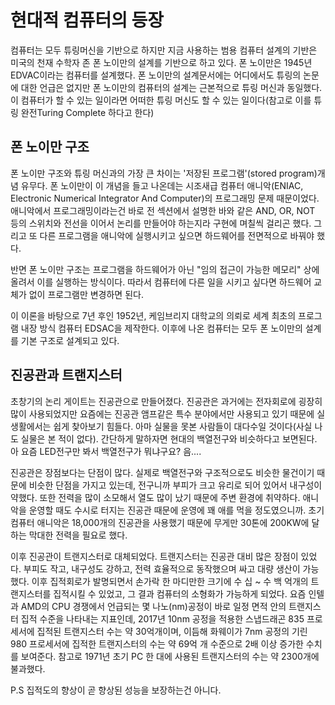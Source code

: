 # 현대적 컴퓨터의 등장

컴퓨터는 모두 튜링머신을 기반으로 하지만 지금 사용하는 범용 컴퓨터 설계의 기반은 미국의 천재 수학자 존 폰 노이만의 설계를 기반으로 하고 있다. 폰 노이만은 1945년 EDVAC이라는 컴퓨터를 설계했다. 폰 노이만의 설계문서에는 어디에서도 튜링의 논문에 대한 언급은 없지만 폰 노이만의 컴퓨터의 설계는 근본적으로 튜링 머신과 동일했다. 이 컴퓨터가 할 수 있는 일이라면 어떠한 튜링 머신도 할 수 있는 일이다(참고로 이를 튜링 완전Turing Complete 하다고 한다)

## 폰 노이만 구조

폰 노이만 구조와 튜링 머신과의 가장 큰 차이는 '저장된 프로그램'(stored program)개념 유무다. 폰 노이만이 이 개념을 들고 나온데는 시조새급 컴퓨터 애니악(ENIAC, Electronic Numerical Integrator And Computer)의 프로그래밍 문제 때문이었다. 애니악에서 프로그래밍이라는건 바로 전 섹션에서 설명한 바와 같은 AND, OR, NOT 등의 스위치와 전선을 이어서 논리를 만들어야 하는지라 구현에 며칠씩 걸리곤 했다. 그리고 또 다른 프로그램을 애니악에 실행시키고 싶으면 하드웨어를 전면적으로 바꿔야 했다.

반면 폰 노이만 구조는 프로그램을 하드웨어가 아닌 "임의 접근이 가능한 메모리" 상에 올려서 이를 실행하는 방식이다. 따라서 컴퓨터에 다른 일을 시키고 싶다면 하드웨어 교체가 없이 프로그램만 변경하면 된다.

이 이론을 바탕으로 7년 후인 1952년, 케임브리지 대학교의 의뢰로 세계 최초의 프로그램 내장 방식 컴퓨터 EDSAC을 제작한다. 이후에 나온 컴퓨터는 모두 폰 노이만의 설계를 기본 구조로 설계되고 있다.

## 진공관과 트랜지스터

초창기의 논리 게이트는 진공관으로 만들어졌다. 진공관은 과거에는 전자회로에 굉장히 많이 사용되었지만 요즘에는 진공관 앰프같은 특수 분야에서만 사용되고 있기 때문에 실생활에서는 쉽게 찾아보기 힘들다. 아마 실물을 못본 사람들이 대다수일 것이다(사실 나도 실물은 본 적이 없다). 간단하게 말하자면 현대의 백열전구와 비슷하다고 보면된다. 아 요즘 LED전구만 봐서 백열전구가 뭐냐구요? 음....

진공관은 장점보다는 단점이 많다. 실제로 백열전구와 구조적으로도 비슷한 물건이기 때문에 비슷한 단점을 가지고 있는데, 전구니까 부피가 크고 유리로 되어 있어서 내구성이 약했다. 또한 전력을 많이 소모해서 열도 많이 났기 때문에 주변 환경에 취약하다. 애니악을 운영할 때도 수시로 터지는 진공관 때문에 운영에 꽤 애를 먹을 정도였으니까. 초기 컴퓨터 애니악은 18,000개의 진공관을 사용했기 때문에 무게만 30톤에 200KW에 달하는 막대한 전력을 필요로 했다.

이후 진공관이 트랜지스터로 대체되었다. 트랜지스터는 진공관 대비 많은 장점이 있었다. 부피도 작고, 내구성도 강하고, 전력 효율적으로 동작했으며 싸고 대량 생산이 가능했다. 이후 집적회로가 발명되면서 손가락 한 마디만한 크기에 수 십 ~ 수 백 억개의 트랜지스터를 집적시킬 수 있었고, 그 결과 컴퓨터의 소형화가 가능하게 되었다. 요즘 인텔과 AMD의 CPU 경쟁에서 언급되는 몇 나노(nm)공정이 바로 일정 면적 안의 트랜지스터 집적 수준을 나타내는 지표인데, 2017년 10nm 공정을 적용한 스냅드래곤 835 프로세서에 집적된 트랜지스터 수는 약 30억개이며, 이듬해 화웨이가 7nm 공정의 기린 980 프로세서에 집적한 트랜지스터의 수는 약 69억 개 수준으로 2배 이상 증가한 수치를 보여준다. 참고로 1971년 초기 PC 한 대에 사용된 트랜지스터의 수는 약 2300개에 불과했다. 

P.S 집적도의 향상이 곧 향상된 성능을 보장하는건 아니다.